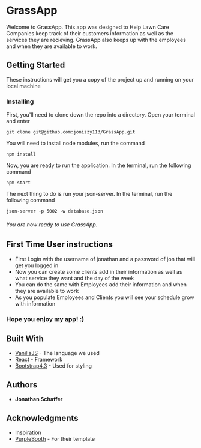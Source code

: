 # GrassApp

Welcome to GrassApp. This app was designed to Help Lawn Care Companies keep track of their customers information as well as the services they are recieving. GrassApp also keeps up with the employees and when they are available to work.


## Getting Started

These instructions will get you a copy of the project up and running on your local machine

### Installing

First, you'll need to clone down the repo into a directory. Open your terminal and enter

```
git clone git@github.com:jonizzy113/GrassApp.git
```

You will need to install node modules, run the command

```
npm install
```

Now, you are ready to run the application. In the terminal, run the following command

```
npm start
```

The next thing to do is run your json-server. In the terminal, run the following command
```
json-server -p 5002 -w database.json
```

###### You are now ready to use GrassApp. 


## First Time User instructions
* First Login with the username of jonathan and a password of jon that will get you logged in
* Now you can create some clients add in their information as well as what service they want and the day of the week
* You can do the same with Employees add their information and when they are available to work
* As you populate Employees and Clients you will see your schedule grow with information


### Hope you enjoy my app! :)


## Built With

* [VanillaJS](http://es6-features.org/#Constants) - The language we used
* [React](https://reactjs.org/) - Framework 
* [Bootstrap4.3](https://getbootstrap.com/) - Used for styling



## Authors

* **Jonathan Schaffer** 

## Acknowledgments

* Inspiration
* [PurpleBooth](https://gist.githubusercontent.com/PurpleBooth/109311bb0361f32d87a2/raw/8254b53ab8dcb18afc64287aaddd9e5b6059f880/README-Template.md) - For their template
